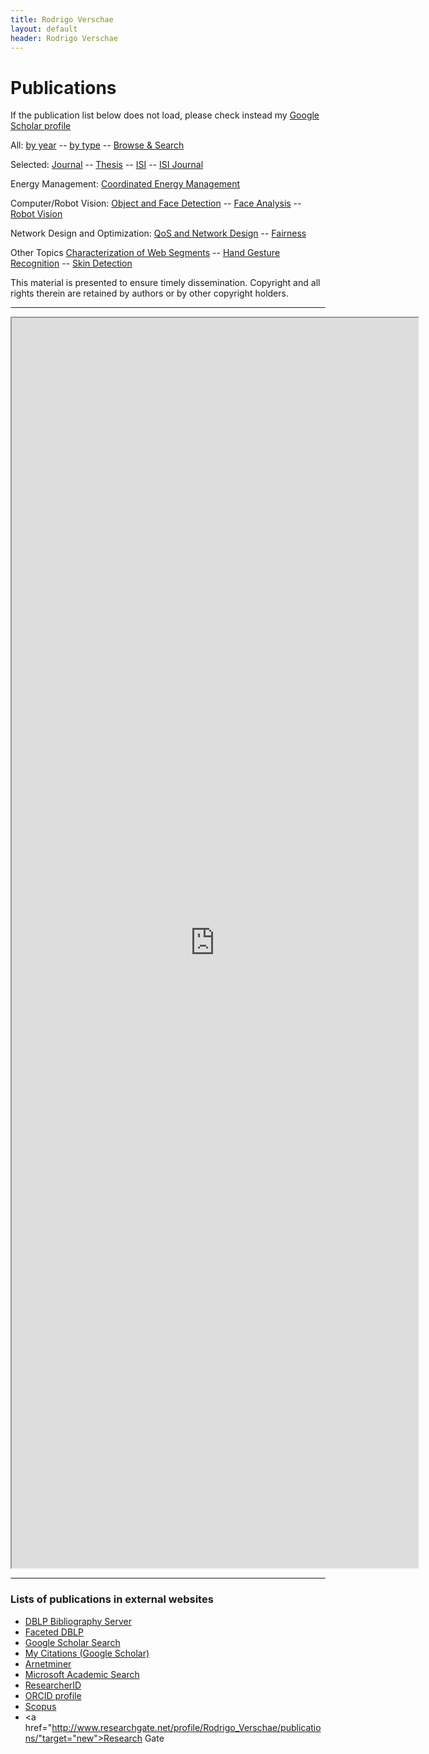 ```yaml
---
title: Rodrigo Verschae
layout: default
header: Rodrigo Verschae
---
```


# Publications

If the publication list below does not load, please check instead my [Google Scholar profile]( http://scholar.google.com/citations?user=Fv1lZNkAAAAJ&hl=en )

<p>All: <a target="_pub" href="http://vision.die.uchile.cl/%7Erverscha/pub2.php?author=Rodrigo+Verschae&amp;result=1&amp;bib=mybib2-clean.bib" target="_pub">by year</a> -- <a target="_pub" href="http://vision.die.uchile.cl/%7Erverscha/pub2.php?author=Rodrigo+Verschae&amp;result=1&amp;bib=mybib2-clean.bib&amp;academic">by type</a> -- <a target="_blank" href="http://vision.die.uchile.cl/%7Erverscha/bibtexbrowser.php?bib=mybib2-clean.bib&amp;author=Rodrigo%20Verschae&amp;academic&amp;frameset">Browse &amp; Search</a><br>

Selected: <a target="_pub" href="http://vision.die.uchile.cl/%7Erverscha/pub2.php?author=Verschae&amp;result=1&amp;bib=mybib2-clean.bib&amp;academic&amp;type=article">Journal</a> -- <a target="_pub" href="http://vision.die.uchile.cl/%7Erverscha/pub2.php?author=Rodrigo+Verschae&amp;result=1&amp;bib=mybib2-clean.bib&amp;academic&amp;keywords=Thesis">Thesis</a> -- <a target="_pub" href="http://vision.die.uchile.cl/%7Erverscha/pub2.php?author=Rodrigo+Verschae&amp;result=1&amp;bib=mybib2-clean.bib&amp;academic&amp;keywords=ISIindexed">ISI</a> -- <a target="_pub" href="http://vision.die.uchile.cl/%7Erverscha/pub2.php?author=Rodrigo+Verschae&amp;result=1&amp;bib=mybib2-clean.bib&amp;academic&amp;type=article&amp;keywords=ISIindexed">ISI Journal</a><br>

Energy Management: <a target="_pub" href="http://vision.die.uchile.cl/%7Erverscha/pub2.php?author=Rodrigo+Verschae&amp;result=1&amp;bib=mybib2-clean.bib&amp;academic&amp;keywords=Energy"> Coordinated Energy Management</a><br>

Computer/Robot Vision: <a target="_pub" href="http://vision.die.uchile.cl/%7Erverscha/pub2.php?author=Rodrigo+Verschae&amp;result=1&amp;bib=mybib2-clean.bib&amp;academic&amp;keywords=Object+Detection">Object and Face Detection</a> -- <a target="_pub" href="http://vision.die.uchile.cl/%7Erverscha/pub2.php?author=Rodrigo+Verschae&amp;result=1&amp;bib=mybib2-clean.bib&amp;academic&amp;keywords=Face+Analysis">Face Analysis</a> -- <a target="_pub" href="http://vision.die.uchile.cl/%7Erverscha/pub2.php?author=Rodrigo+Verschae&amp;result=1&amp;bib=mybib2-clean.bib&amp;academic&amp;keywords=Robot+Vision">Robot Vision</a><br>

Network Design and Optimization: <a target="_pub" href="http://vision.die.uchile.cl/%7Erverscha/pub2.php?author=Rodrigo+Verschae&amp;bib=mybib2-clean.bib&amp;academic&amp;keywords=QoS+and+Network+Design">QoS and Network Design</a> -- <a target="_pub" href="http://vision.die.uchile.cl/%7Erverscha/pub2.php?author=Rodrigo+Verschae&amp;bib=mybib2-clean.bib&amp;academic&amp;keywords=Fairness">Fairness</a><br>

Other Topics <a target="_pub" href="http://vision.die.uchile.cl/%7Erverscha/pub2.php?author=Rodrigo+Verschae&amp;result=1&amp;bib=mybib2-clean.bib&amp;academic&amp;keywords=Characterization+of+Web+Segments">Characterization of Web Segments</a> -- <a target="_pub" href="http://vision.die.uchile.cl/%7Erverscha/pub2.php?author=Rodrigo+Verschae&amp;result=1&amp;bib=mybib2-clean.bib&amp;academic&amp;keywords=Hand+Gesture+Recognition">Hand Gesture Recognition</a> -- <a target="_pub" href="http://vision.die.uchile.cl/%7Erverscha/pub2.php?author=Rodrigo+Verschae&amp;result=1&amp;bib=mybib2-clean.bib&amp;academic&amp;keywords=Skin+Detection">Skin Detection</a></p>

This material is presented to ensure timely dissemination. Copyright and all rights therein are retained by authors or by other copyright holders. 

***

<iframe src="http://vision.die.uchile.cl/~rverscha/pub2.php" seamless align="middle" height="2000" width="650" name="_pub"></iframe>

***
###      Lists of publications in external websites

* <a href = "http://www.informatik.uni-trier.de/~ley/db/indices/a-tree/v/Verschae:Rodrigo.html" target="new"> DBLP Bibliography Server</a> 
* <a href = "http://dblp.L3S.de/Authors/Rodrigo_Verschae" target="new">  Faceted DBLP</a> 
* <a href="http://scholar.google.com/scholar?hl=en&lr=&q=author%3Ar-verschae&btnG=Search" target="new">Google Scholar Search</a>
* <a href="http://scholar.google.com/citations?user=Fv1lZNkAAAAJ&hl=en" target="new">My Citations (Google Scholar)</a>
* <a href="http://arnetminer.org/person/rodrigo-verschae-177847.html" target="new">Arnetminer</a>
* <a href="http://academic.research.microsoft.com/Author/3388478.aspx" target="new">Microsoft Academic Search</a>
* <a href="http://www.researcherid.com/rid/K-4469-2012" target="new">ResearcherID</a>
* <a href="http://orcid.org/0000-0002-1661-3309" target="new">ORCID profile</a></li>
* <a href="http://www.scopus.com/authid/detail.url?authorId=8436903800" target="new">Scopus</a>
* <a href="http://www.researchgate.net/profile/Rodrigo_Verschae/publications/"target="new">Research Gate</a>
